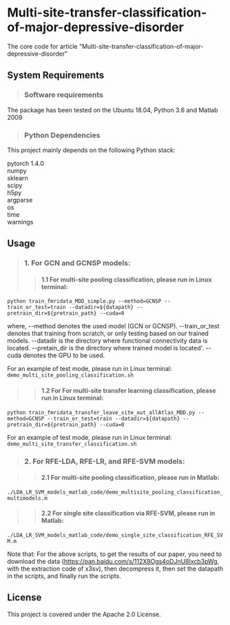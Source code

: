 # Multi-site-transfer-classification-of-major-depressive-disorder
The core code for article "Multi-site-transfer-classification-of-major-depressive-disorder"

## System Requirements

>### Software requirements

The package has been tested on the Ubuntu 18.04, Python 3.6 and Matlab 2009

>### Python Dependencies
This project mainly depends on the following Python stack: <br>

pytorch 1.4.0 <br>
numpy <br>
sklearn <br>
scipy <br>
h5py <br>
argparse <br>
os <br>
time <br>
warnings <br>

## Usage
>### 1. For GCN and GCNSP models:
>>#### 1.1 For multi-site pooling classification, please run in Linux terminal:

```python train_fmridata_MDD_simple.py --method=GCNSP --train_or_test=train --datadir=${datapath} --pretrain_dir=${pretrain_path} --cuda=0```

where, --method denotes the used model (GCN or GCNSP). --train_or_test denotes that training from scratch, or only testing based on our trained models.
--datadir is the directory where functional connectivity data is located. --pretain_dir is the directory where trained model is located'. --cuda denotes the GPU to be used.

For an example of test mode, please run in Linux terminal: <br> 
```demo_multi_site_pooling_classification.sh```

>>#### 1.2 For For multi-site transfer learning classification, please run in Linux terminal:

```python train_fmridata_transfer_leave_site_out_allAtlas_MDD.py --method=GCNSP --train_or_test=train --datadir=${datapath} --pretrain_dir=${pretrain_path} --cuda=0``` 

For an example of test mode, please run in Linux terminal: <br>
```demo_multi_site_transfer_classification.sh```

>### 2. For RFE-LDA, RFE-LR, and RFE-SVM models:

>>#### 2.1 For multi-site pooling classification, please run in Matlab:

```./LDA_LR_SVM_models_matlab_code/demo_multisite_pooling_classification_multimodels.m```


>>#### 2.2 For single site classification via RFE-SVM, please run in Matlab:

```./LDA_LR_SVM_models_matlab_code/demo_single_site_classification_RFE_SVM.m```


Note that: For the above scripts, to get the results of our paper, you need to download the data (https://pan.baidu.com/s/112X8Ogs4oDJnU8lxcb3pWg, with the extraction code of x3sv), then decompress it, then set the datapath in the scripts, and finally run the scripts.

## License
This project is covered under the Apache 2.0 License.
